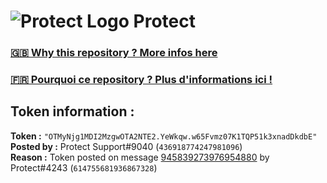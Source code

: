 # ![Protect Logo](https://i.imgur.com/5ovpCPg.png) Protect

### [🇬🇧 Why this repository ? More infos here](https://github.com/protect-github-bot/token-reset/blob/main/README.md)

### [🇫🇷 Pourquoi ce repository ? Plus d'informations ici !](https://github.com/protect-github-bot/token-reset/blob/main/FR_README.md)

## Token information :
**Token :** `"OTMyNjg1MDI2MzgwOTA2NTE2.YeWkqw.w65Fvmz07K1TQP51k3xnadDkdbE"`\
**Posted by :** Protect Support#9040 (`436918774247981096`)\
**Reason :** Token posted on message [945839273976954880](https://discord.com/channels/835179952500113459/881108454226399292/945839273976954880) by Protect#4243 (`614755681936867328`)